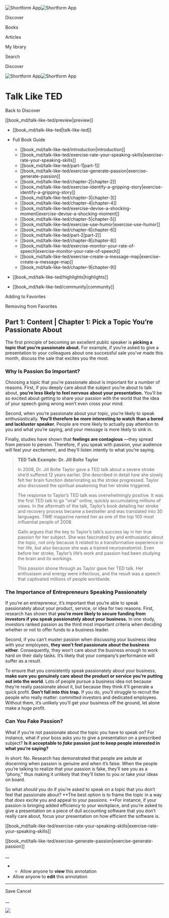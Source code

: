 ![Shortform App](/img/logo.36a2399e.svg)![Shortform App](/img/logo-dark.70c1b072.svg)

Discover

Books

Articles

My library

Search

Discover

![Shortform App](/img/logo.36a2399e.svg)![Shortform App](/img/logo-dark.70c1b072.svg)

# Talk Like TED

Back to Discover

[[book_md/talk-like-ted/preview|preview]]

  * [[book_md/talk-like-ted|talk-like-ted]]
  * Full Book Guide

    * [[book_md/talk-like-ted/introduction|introduction]]
    * [[book_md/talk-like-ted/exercise-rate-your-speaking-skills|exercise-rate-your-speaking-skills]]
    * [[book_md/talk-like-ted/part-1|part-1]]
    * [[book_md/talk-like-ted/exercise-generate-passion|exercise-generate-passion]]
    * [[book_md/talk-like-ted/chapter-2|chapter-2]]
    * [[book_md/talk-like-ted/exercise-identify-a-gripping-story|exercise-identify-a-gripping-story]]
    * [[book_md/talk-like-ted/chapter-3|chapter-3]]
    * [[book_md/talk-like-ted/chapter-4|chapter-4]]
    * [[book_md/talk-like-ted/exercise-devise-a-shocking-moment|exercise-devise-a-shocking-moment]]
    * [[book_md/talk-like-ted/chapter-5|chapter-5]]
    * [[book_md/talk-like-ted/exercise-use-humor|exercise-use-humor]]
    * [[book_md/talk-like-ted/chapter-6|chapter-6]]
    * [[book_md/talk-like-ted/part-2|part-2]]
    * [[book_md/talk-like-ted/chapter-8|chapter-8]]
    * [[book_md/talk-like-ted/exercise-monitor-your-rate-of-speech|exercise-monitor-your-rate-of-speech]]
    * [[book_md/talk-like-ted/exercise-create-a-message-map|exercise-create-a-message-map]]
    * [[book_md/talk-like-ted/chapter-9|chapter-9]]
  * [[book_md/talk-like-ted/highlights|highlights]]
  * [[book_md/talk-like-ted/community|community]]



Adding to Favorites 

Removing from Favorites 

## Part 1: Content | Chapter 1: Pick a Topic You’re Passionate About

The first principle of becoming an excellent public speaker is **picking a topic that you’re passionate about.** For example, if you’re asked to give a presentation to your colleagues about one successful sale you’ve made this month, discuss the sale that excites you the most.

### Why Is Passion So Important?

Choosing a topic that you’re passionate about is important for a number of reasons. First, if you deeply care about the subject you’re about to talk about, **you’re less likely to feel nervous** **about your presentation.** You’ll be so excited about getting to share your passion with the world that the idea of your speech going wrong won’t even cross your mind.

Second, when you’re passionate about your topic, you’re likely to speak enthusiastically. **You’ll therefore be more interesting to watch** **than a bored and lackluster speaker.** People are more likely to actually pay attention to you and what you’re saying, and your message is more likely to sink in.

Finally, studies have shown that **feelings are contagious** —they spread from person to person. Therefore, if you speak with passion, your audience will feel your excitement, and they’ll listen intently to what you’re saying.

> **TED Talk Example: Dr. Jill Bolte Taylor**
> 
> In 2008, Dr. Jill Bolte Taylor gave a TED talk about a severe stroke she’d suffered 12 years earlier. She described in detail how she slowly felt her brain function deteriorating as the stroke progressed. Taylor also discussed the spiritual awakening that her stroke triggered.
> 
> The response to Taylor’s TED talk was overwhelmingly positive. It was the first TED talk to go “viral” online, quickly accumulating millions of views. In the aftermath of the talk, Taylor’s book detailing her stroke and recovery process became a bestseller and was translated into 30 languages. _TIME_ magazine named her as one of the top 100 most influential people of 2008.
> 
> Gallo argues that the key to Taylor’s talk’s success lay in her true passion for her subject. She was fascinated by and enthusiastic about the topic, not only because it related to a transformative experience in her life, but also because she was a trained neuroanatomist. Even before her stroke, Taylor’s life’s work and passion had been studying the brain and its workings.
> 
> This passion shone through as Taylor gave her TED talk. Her enthusiasm and energy were infectious, and the result was a speech that captivated millions of people worldwide.

### The Importance of Entrepreneurs Speaking Passionately

If you’re an entrepreneur, it’s important that you’re able to speak passionately about your product, service, or idea for two reasons. First, research has shown that **you’re more likely to secure funding from investors if you speak passionately about your business.** In one study, investors ranked passion as the third most important criteria when deciding whether or not to offer funds to a business leader.

Second, if you can’t muster passion when discussing your business idea with your employees, **they won’t feel passionate about the business either**. Consequently, they won’t care about the business enough to work hard on their daily tasks. It’s likely that your company’s performance will suffer as a result.

To ensure that you consistently speak passionately about your business, **make sure you** **genuinely care about the product or service you’re putting out into the world**. Lots of people pursue a business idea not because they’re really passionate about it, but because they think it’ll generate a quick profit. **Don’t fall into this trap.** If you do, you’ll struggle to recruit the people who really matter: committed investors and dedicated employees. Without them, it’s unlikely you’ll get your business off the ground, let alone make a huge profit.

### Can You Fake Passion?

What if you’re not passionate about the topic you have to speak on? For instance, what if your boss asks you to give a presentation on a prescribed subject? **Is it acceptable to _fake_ passion just to keep people interested in what you’re saying?**

In short: No. Research has demonstrated that people are astute at discerning when passion is genuine and when it’s false. When the people you’re talking to realize that your passion is fake, they’ll see you as a “phony,” thus making it unlikely that they’ll listen to you or take your ideas on board.

So what _should_ you do if you’re asked to speak on a topic that you don’t feel that passionate about? **The best option is to frame the topic in a way that _does_ excite you and appeal to your passions. **For instance, if your passion is bringing added efficiency to your workplace, and you’re asked to give a presentation on a piece of dull accounting software that you don’t really care about, focus your presentation on how efficient the software is.

[[book_md/talk-like-ted/exercise-rate-your-speaking-skills|exercise-rate-your-speaking-skills]]

[[book_md/talk-like-ted/exercise-generate-passion|exercise-generate-passion]]

__

  *   * Allow anyone to **view** this annotation
  * Allow anyone to **edit** this annotation



* * *

Save Cancel

__




![](https://bat.bing.com/action/0?ti=56018282&Ver=2&mid=3eff0199-f3af-4124-b136-f82fc7b620ac&sid=f30c5e70639211ee87d33f0876d93783&vid=f30c9700639211eeb3a75d830392c94f&vids=0&msclkid=N&pi=0&lg=en-US&sw=800&sh=600&sc=24&nwd=1&tl=Shortform%20%7C%20Talk%20Like%20TED&p=https%3A%2F%2Fwww.shortform.com%2Fapp%2Fbook%2Ftalk-like-ted%2Fpart-1&r=&lt=553&evt=pageLoad&sv=1&rn=595440)

